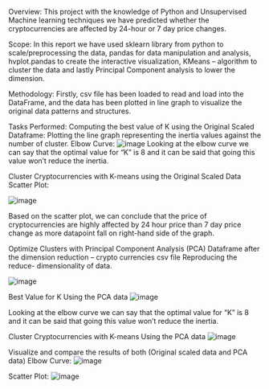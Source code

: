 Overview:
This project with the knowledge of Python and Unsupervised Machine learning techniques we have predicted whether the cryptocurrencies are affected by 24-hour or 7 day price changes. 

Scope: 
In this report we have used sklearn library from python to scale/preprocessing the data, pandas for data manipulation and analysis, hvplot.pandas to create the interactive visualization, KMeans – algorithm to cluster the data and lastly Principal Component analysis to lower the dimension. 

Methodology:
Firstly, csv file has been loaded to read and load into the DataFrame, and the data has been plotted in line graph to visualize the original data patterns and structures.

Tasks Performed:
Computing the best value of K using the Original Scaled Dataframe:
Plotting the line graph representing the inertia values against the number of cluster. 
Elbow Curve:
![image](https://github.com/Bar89bas/CryptoClustering/assets/122665451/7c9698ab-4a39-4f1d-ba06-c22942fd61bc)
Looking at the elbow curve we can say that the optimal value for “K” is 8 and it can be said that going this value won’t reduce the inertia. 

Cluster Cryptocurrencies with K-means using the Original Scaled Data
Scatter Plot:

![image](https://github.com/Bar89bas/CryptoClustering/assets/122665451/5c2bc2ca-d191-4d7a-90e6-b4cb67fd0751)

Based on the scatter plot, we can conclude that the price of cryptocurrencies are highly affected by 24 hour price than 7 day price change as more datapoint fall on right-hand side of the graph. 

Optimize Clusters with Principal Component Analysis (PCA)
Dataframe after the dimension reduction – crypto currencies csv file
Reproducing the reduce- dimensionality of data.

![image](https://github.com/Bar89bas/CryptoClustering/assets/122665451/51c31778-8efb-4ed5-b7f2-a86ae4138c28)

Best Value for K Using the PCA data 
![image](https://github.com/Bar89bas/CryptoClustering/assets/122665451/271dec8d-cfbc-4954-b82b-dbc99977ea43)

Looking at the elbow curve we can say that the optimal value for “K” is 8 and it can be said that going this value won’t reduce the inertia. 

Cluster Cryptocurrencies with K-means Using the PCA data
![image](https://github.com/Bar89bas/CryptoClustering/assets/122665451/a6a0cdaa-9056-4eb2-aa49-4f72504fd48b)

Visualize and compare the results of both (Original scaled data and PCA data)
Elbow Curve:
![image](https://github.com/Bar89bas/CryptoClustering/assets/122665451/e4153fd1-17f4-4bf8-8717-658c6db03934)

Scatter Plot: 
![image](https://github.com/Bar89bas/CryptoClustering/assets/122665451/673096b1-6a34-46f8-945d-8b26b52af30f)


